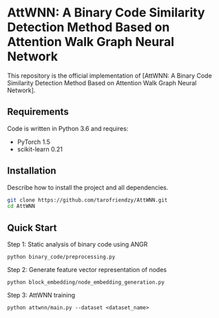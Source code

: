 # AttWNN: A Binary Code Similarity Detection Method Based on Attention Walk Graph Neural Network

This repository is the official implementation of [AttWNN: A Binary Code Similarity Detection Method Based on Attention Walk Graph Neural Network]. 

## Requirements

Code is written in Python 3.6 and requires:
* PyTorch 1.5
* scikit-learn 0.21

## Installation
Describe how to install the project and all dependencies.
```bash
git clone https://github.com/tarofriendzy/AttWNN.git
cd AttWNN
```

## Quick Start
Step 1: Static analysis of binary code using ANGR

```
python binary_code/preprocessing.py
```

Step 2: Generate feature vector representation of nodes

```
python block_embedding/node_embedding_generation.py
```

Step 3: AttWNN training

```
python attwnn/main.py --dataset <dataset_name> 
```
